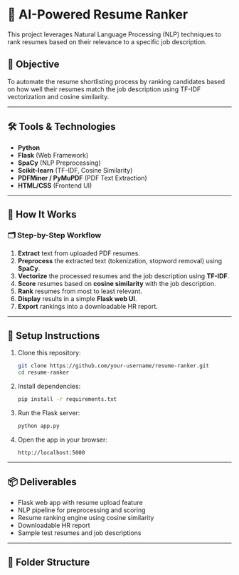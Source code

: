 # 🧠 AI-Powered Resume Ranker

This project leverages Natural Language Processing (NLP) techniques to rank resumes based on their relevance to a specific job description.

## 🎯 Objective

To automate the resume shortlisting process by ranking candidates based on how well their resumes match the job description using TF-IDF vectorization and cosine similarity.

---

## 🛠️ Tools & Technologies

- **Python**  
- **Flask** (Web Framework)  
- **SpaCy** (NLP Preprocessing)  
- **Scikit-learn** (TF-IDF, Cosine Similarity)  
- **PDFMiner / PyMuPDF** (PDF Text Extraction)  
- **HTML/CSS** (Frontend UI)  

---

## 📘 How It Works

### 🗂️ Step-by-Step Workflow

1. **Extract** text from uploaded PDF resumes.
2. **Preprocess** the extracted text (tokenization, stopword removal) using **SpaCy**.
3. **Vectorize** the processed resumes and the job description using **TF-IDF**.
4. **Score** resumes based on **cosine similarity** with the job description.
5. **Rank** resumes from most to least relevant.
6. **Display** results in a simple **Flask web UI**.
7. **Export** rankings into a downloadable HR report.

---

## 🚀 Setup Instructions

1. Clone this repository:
    ```bash
    git clone https://github.com/your-username/resume-ranker.git
    cd resume-ranker
    ```

2. Install dependencies:
    ```bash
    pip install -r requirements.txt
    ```

3. Run the Flask server:
    ```bash
    python app.py
    ```

4. Open the app in your browser:
    ```
    http://localhost:5000
    ```

---

## 📦 Deliverables

- Flask web app with resume upload feature
- NLP pipeline for preprocessing and scoring
- Resume ranking engine using cosine similarity
- Downloadable HR report
- Sample test resumes and job descriptions

---

## 📁 Folder Structure


